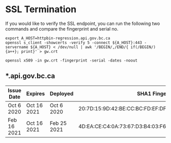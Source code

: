 
# SSL Termination

If you would like to verify the SSL endpoint, you can run the following two commands and compare the fingerprint and serial no.

```
export A_HOST=httpbin-regression.api.gov.bc.ca
openssl s_client -showcerts -verify 5 -connect ${A_HOST}:443 -servername ${A_HOST} < /dev/null | awk '/BEGIN/,/END/{ if(/BEGIN/){a++}; print}' > gw.crt

openssl x509 -in gw.crt -fingerprint -serial -dates -noout
```

## *.api.gov.bc.ca

| Issue Date  | Expires     | Deployed    | SHA1 Fingerprint                                            | Serial No.                       |
|-------------|-------------|-------------|-------------------------------------------------------------|----------------------------------|
| Oct 6 2020  | Oct 16 2021 | Oct 6 2020  | 20:7D:15:9D:42:BE:CC:BC:FD:EF:DF:13:77:C7:25:A3:A4:72:45:05 | 7876EB597E14F728C8455504177D3BC9 |
| Feb 16 2021 | Oct 16 2021 | Feb 25 2021 | 4D:EA:CE:C4:0A:73:67:D3:B4:03:F6:63:C4:E1:67:2C:47:9D:EA:82 | 3B5849D8A670251A3C20EA7859BDF996 |

